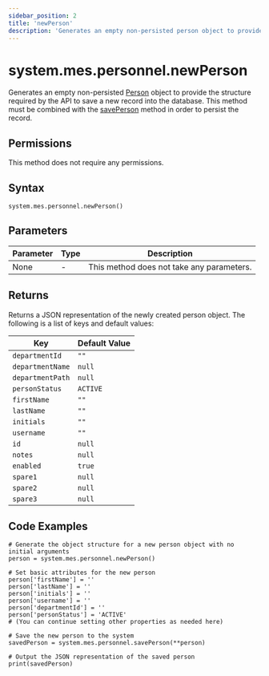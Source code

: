 ```yaml
---
sidebar_position: 2
title: 'newPerson'
description: 'Generates an empty non-persisted person object to provide the structure to retrieve records from the database.'
---
```


# system.mes.personnel.newPerson

Generates an empty non-persisted [Person](../../data-model/personnel-model/personnel) object to provide the structure required by the API to save a new record into the database. This method must be combined with the [savePerson](./save-person) method in order to persist the record.

## Permissions

This method does not require any permissions.

## Syntax

```
system.mes.personnel.newPerson()
```

## Parameters

| Parameter | Type | Description                               |
| --------- | ---- | ----------------------------------------- |
| None      | -    | This method does not take any parameters. |

## Returns

Returns a JSON representation of the newly created person object. The following is a list of keys and default values:

| Key              | Default Value |
| ---------------- | ------------- |
| `departmentId`   | `""`          |
| `departmentName` | `null`        |
| `departmentPath` | `null`        |
| `personStatus`   | `ACTIVE`      |
| `firstName`      | `""`          |
| `lastName`       | `""`          |
| `initials`       | `""`          |
| `username`       | `""`          |
| `id`             | `null`        |
| `notes`          | `null`        |
| `enabled`        | `true`        |
| `spare1`         | `null`        |
| `spare2`         | `null`        |
| `spare3`         | `null`        |

## Code Examples

```
# Generate the object structure for a new person object with no initial arguments
person = system.mes.personnel.newPerson()

# Set basic attributes for the new person
person['firstName'] = ''
person['lastName'] = ''
person['initials'] = ''
person['username'] = ''
person['departmentId'] = ''
person['personStatus'] = 'ACTIVE'
# (You can continue setting other properties as needed here)

# Save the new person to the system
savedPerson = system.mes.personnel.savePerson(**person)

# Output the JSON representation of the saved person
print(savedPerson)
```
